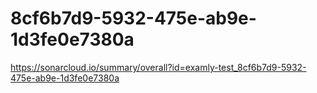 # 8cf6b7d9-5932-475e-ab9e-1d3fe0e7380a
https://sonarcloud.io/summary/overall?id=examly-test_8cf6b7d9-5932-475e-ab9e-1d3fe0e7380a
